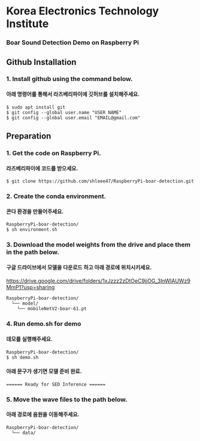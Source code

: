 # Korea Electronics Technology Institute   
### Boar Sound Detection Demo on Raspberry Pi   
   
   
## Github Installation   
### 1. Install github using the command below.
#### 아래 명령어를 통해서 라즈베리파이에 깃허브를 설치해주세요.
```
$ sudo apt install git
$ git config --global user.name "USER NAME"
$ git config --global user.email "EMAIL@gmail.com"   
```      

   
## Preparation    
### 1. Get the code on Raspberry Pi.
#### 라즈베리파이에 코드를 받으세요.  
```
$ git clone https://github.com/shleee47/RaspberryPi-boar-detection.git
```     
### 2. Create the conda environment.   
#### 콘다 환경을 만들어주세요.   
```
RaspberryPi-boar-detection/  
$ sh environment.sh
```      

### 3. Download the model weights from the drive and place them in the path below.
#### 구글 드라이브에서 모델을 다운로드 하고 아래 경로에 위치시키세요.
https://drive.google.com/drive/folders/1xJzzz2zDtOeC9jjOG_3InWIAUWz9MmP1?usp=sharing   
```
RaspberryPi-boar-detection/  
  └── model/
    └── mobileNetV2-boar-61.pt
```            
   
### 4. Run demo.sh for demo   
#### 데모를 실행해주세요.
```
RaspberryPi-boar-detection/  
$ sh demo.sh
```            
#### 아래 문구가 생기면 모델 준비 완료.
```
====== Ready for SED Inference ======
```      
   
### 5. Move the wave files to the path below.
#### 아래 경로에 음원을 이동해주세요.
```
RaspberryPi-boar-detection/  
  └── data/
```          
   
